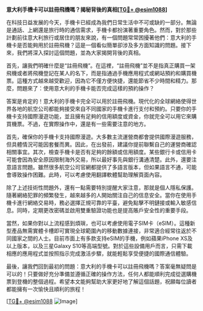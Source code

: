 **意大利手機卡可以註冊飛機嗎？揭秘背後的真相[[TG💪+ @esim1088](https://t.me/s/esim1088)]**

在科技日益发展的今天，手機卡已經成為我們日常生活中不可或缺的一部分。無論是通話、上網還是旅行時的通信需求，手機卡都扮演著重要角色。然而，對於那些計劃前往意大利旅行或居住的朋友來說，有一個問題常常困擾著他們：意大利的手機卡是否能夠用於註冊飛機？這是一個看似簡單卻涉及多方面知識的問題。接下來，我們將深入探討這個問題，並為大家揭開背後的真相。

首先，讓我們明確什麼是“註冊飛機”。在這裡，“註冊飛機”並不是指真正購買一架飛機或者將飛機登記在某人的名下，而是指通過手機應用程式或網站預約和購買機票。這種方式越來越受歡迎，因為它不僅方便快捷，還能節省不少時間和精力。那麼，問題來了：使用意大利的手機卡能否完成這樣的預約操作？

答案是肯定的！意大利的手機卡完全可以用於註冊飛機。現代化的全球網絡使得世界各地的航空公司都能夠接受來自不同國家的手機卡進行支付和預約。只要你的手機卡支持國際漫遊功能，並且擁有足夠的信用額度或資金，你就完全可以用它來購買機票。不過，在實際操作中，還是有一些需要注意的地方。

首先，確保你的手機卡支持國際漫遊。大多數主流運營商都會提供國際漫遊服務，但具體情況可能因套餐而異。因此，在出發前，建議你提前聯繫自己的運營商確認相關事宜。其次，檢查手機卡是否有足夠的餘額或信用額度。某些銀行卡或信用卡可能會因為安全原因限制海外交易，所以最好事先與銀行溝通清楚。此外，還要注意語言問題。雖然很多航空公司官網都提供了多語言版本，但如果語言不通，可能會導致操作困難。此時，可以考慮使用翻譯軟體幫助理解頁面內容。

除了上述技術性問題外，還有一點需要特別提醒大家注意，那就是個人隱私保護。隨著網絡犯罪的頻繁發生，越來越多的人開始關注自己的信息安全。當你在使用手機卡進行網絡交易時，務必選擇正規可靠的平臺，避免點擊不明鏈接或輸入敏感信息。同時，定期更改密碼並啟用雙重驗證功能也是提高賬戶安全性的重要手段。

當然，如果你對以上流程感到煩瑣，也可以考慮使用電子SIM卡（eSIM）。這種新型產品無需實體卡槽即可實現全球範圍內的移動數據連接，非常適合經常往返於不同國家之間的人士。目前市面上有多款支持eSIM的手機，例如蘋果iPhone XS及以上版本，以及三星Galaxy S10等高端型號。對於這些設備用戶而言，只需下載相應的應用程式並按照指示完成激活步驟，就能輕鬆享受便捷的國際通信體驗。

最後，讓我們回到最初的問題：意大利的手機卡可以註冊飛機嗎？答案毫無疑問是可以的！只要做好充分準備並遵循正確的操作方法，任何人都能順利完成從選購機票到登機的整個過程。希望本文能夠幫助大家更好地了解這個話題，祝願每位讀者都能擁有一次愉快且順利的旅程！

[[TG💪+ @esim1088](https://t.me/s/esim1088) ![Image](https://i.postimg.cc/4NQfJmqS/Snipaste-2025-05-13-00-14-12.png)]